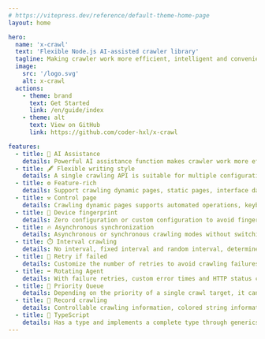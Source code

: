 ```yaml
---
# https://vitepress.dev/reference/default-theme-home-page
layout: home

hero:
  name: 'x-crawl'
  text: 'Flexible Node.js AI-assisted crawler library'
  tagline: Making crawler work more efficient, intelligent and convenient
  image:
    src: '/logo.svg'
    alt: x-crawl
  actions:
    - theme: brand
      text: Get Started
      link: /en/guide/index
    - theme: alt
      text: View on GitHub
      link: https://github.com/coder-hxl/x-crawl

features:
  - title: 🤖 AI Assistance
    details: Powerful AI assistance function makes crawler work more efficient, intelligent and convenient.
  - title: 🖋️ Flexible writing style
    details: A single crawling API is suitable for multiple configurations, and each configuration method has its own advantages.
  - title: ⚙️ Feature-rich
    details: Support crawling dynamic pages, static pages, interface data and file data.
  - title: ⚒️ Control page
    details: Crawling dynamic pages supports automated operations, keyboard input, event operations, etc.
  - title: 👀 Device fingerprint
    details: Zero configuration or custom configuration to avoid fingerprint recognition and tracking us from different locations.
  - title: 🔥 Asynchronous synchronization
    details: Asynchronous or synchronous crawling modes without switching the crawling API.
  - title: ⏱️ Interval crawling
    details: No interval, fixed interval and random interval, determine whether to crawl with high concurrency.
  - title: 🔄 Retry if failed
    details: Customize the number of retries to avoid crawling failures due to transient problems.
  - title: ➡️ Rotating Agent
    details: With failure retries, custom error times and HTTP status code automatic proxy rotation.
  - title: 🚀 Priority Queue
    details: Depending on the priority of a single crawl target, it can be crawled ahead of other targets.
  - title: 🧾 Record crawling
    details: Controllable crawling information, colored string information will be output in the terminal.
  - title: 🦾 TypeScript
    details: Has a type and implements a complete type through generics.
---
```

